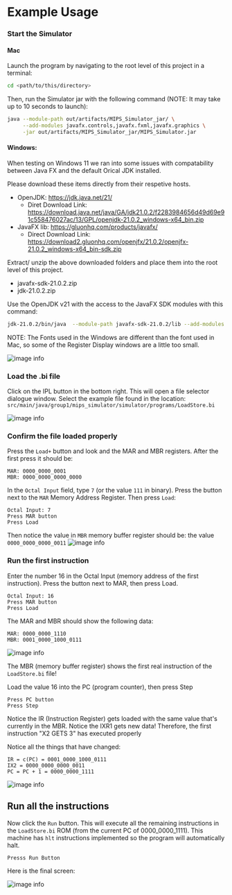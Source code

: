 # Example Usage

### Start the Simulator

#### Mac

Launch the program by navigating to the root level of this project in a terminal:

```bash
cd <path/to/this/directory>
```

Then, run the Simulator jar with the following command (NOTE: It may take up to 10 seconds to launch):

```bash
java --module-path out/artifacts/MIPS_Simulator_jar/ \
     --add-modules javafx.controls,javafx.fxml,javafx.graphics \
     -jar out/artifacts/MIPS_Simulator_jar/MIPS_Simulator.jar
```

#### Windows: 

When testing on Windows 11 we ran into some issues with compatability between Java FX and the default Orical JDK installed.

Please download these items directly from their respetive hosts.
- OpenJDK: https://jdk.java.net/21/
  - Diret Download Link: https://download.java.net/java/GA/jdk21.0.2/f2283984656d49d69e91c558476027ac/13/GPL/openjdk-21.0.2_windows-x64_bin.zip
- JavaFX lib: https://gluonhq.com/products/javafx/
  - Direct Download Link: https://download2.gluonhq.com/openjfx/21.0.2/openjfx-21.0.2_windows-x64_bin-sdk.zip

Extract/ unzip the above downloaded folders and place them into the root level of this project.

- javafx-sdk-21.0.2.zip
- jdk-21.0.2.zip

Use the OpenJDK v21 with the access to the JavaFX SDK modules with this command:
```bash
jdk-21.0.2/bin/java  --module-path javafx-sdk-21.0.2/lib --add-modules javafx.controls,javafx.base,javafx.fxml,javafx.graphics,javafx.media,javafx.web --add-opens=javafx.graphics/javafx.scene=ALL-UNNAMED --add-exports javafx.base/com.sun.javafx.event=ALL-UNNAMED -jar out/artifacts/MIPS_Simulator_jar/MIPS_Simulator.jar
```

NOTE: The Fonts used in the Windows are different than the font used in Mac, so some of the Register Display windows are a little too small.

![image info](./pictures/ProjectView_Default.png)

### Load the .bi file

Click on the IPL button in the bottom right. This will open a file selector dialogue window.
Select the example file found in the location: `src/main/java/group1/mips_simulator/simulator/programs/LoadStore.bi`

![image info](./pictures/LoadBi.png)

### Confirm the file loaded properly

Press the `Load+` button and look and the MAR and MBR registers.
After the first press it should be:

```
MAR: 0000_0000_0001
MBR: 0000_0000_0000_0000
```

In the `Octal Input` field, type `7` (or the value `111` in binary). Press the button next to the `MAR` Memory Address
Register. Then press `Load`:

```
Octal Input: 7
Press MAR button
Press Load
```

Then notice the value in `MBR` memory buffer register should be: the value `0000_0000_0000_0011`
![image info](./pictures/MAR7.png)

### Run the first instruction

Enter the number 16 in the Octal Input (memory address of the first instruction).
Press the button next to MAR, then press Load.

```
Octal Input: 16
Press MAR button
Press Load
```

The MAR and MBR should show the following data:

```
MAR: 0000_0000_1110
MBR: 0001_0000_1000_0111
```

![image info](./pictures/MAR16.png)

The MBR (memory buffer register) shows the first real instruction of the `LoadStore.bi` file!

Load the value 16 into the PC (program counter), then press Step

```
Press PC button
Press Step
```

Notice the IR (Instruction Register) gets loaded with the same value that's currently in the MBR.
Notice the IXR1 gets new data! Therefore, the first instruction "X2 GETS 3" has executed properly

Notice all the things that have changed:

```
IR = c(PC) = 0001_0000_1000_0111
IX2 = 0000_0000_0000_0011
PC = PC + 1 = 0000_0000_1111
```

![image info](./pictures/Step16.png)

## Run all the instructions

Now click the `Run` button. This will execute all the remaining instructions in the `LoadStore.bi` ROM (from the current
PC of 0000_0000_1111). This machine has `hlt` instructions implemented so the program will automatically halt.

```
Presss Run Button
```

Here is the final screen:

![image info](./pictures/Finish.png)
